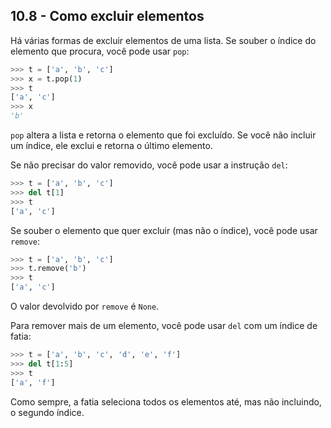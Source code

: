 ## 10.8 - Como excluir elementos

Há várias formas de excluir elementos de uma lista. Se souber o índice do elemento que procura, você pode usar `pop`:

```python
>>> t = ['a', 'b', 'c']
>>> x = t.pop(1)
>>> t
['a', 'c']
>>> x
'b'
```

`pop` altera a lista e retorna o elemento que foi excluído. Se você não incluir um índice, ele exclui e retorna o último elemento.

Se não precisar do valor removido, você pode usar a instrução `del`:

```python
>>> t = ['a', 'b', 'c']
>>> del t[1]
>>> t
['a', 'c']
```

Se souber o elemento que quer excluir (mas não o índice), você pode usar `remove`:

```python
>>> t = ['a', 'b', 'c']
>>> t.remove('b')
>>> t
['a', 'c']
```
O valor devolvido por `remove` é `None`.

Para remover mais de um elemento, você pode usar `del` com um índice de fatia:

```python
>>> t = ['a', 'b', 'c', 'd', 'e', 'f']
>>> del t[1:5]
>>> t
['a', 'f']
```

Como sempre, a fatia seleciona todos os elementos até, mas não incluindo, o segundo índice.

